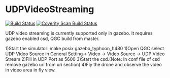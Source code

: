 # UDPVideoStreaming

[![Build Status](https://travis-ci.org/intel/camera-streaming-daemon.svg?branch=master)](https://travis-ci.org/intel/camera-streaming-daemon)
<a href="https://scan.coverity.com/projects/01org-camera-streaming-daemon">
  <img alt="Coverity Scan Build Status"
       src="https://scan.coverity.com/projects/12056/badge.svg"/>
</a>

UDP video streaming is currently supported only in gazebo. It requires gazebo enabled csd, QGC build from master.

1)Start the simulator: make posix gazebo_typhoon_h480
1)Open QGC select UDP Video Source in General Setting-> Video -> Video Source -> UDP Video Stream
2)Fill in UDP Port as 5600
3)Start the csd.(Note: In conf file of csd remove gazebo uri from uri section)
4)Fly the drone and observe the video in video area in fly view.

